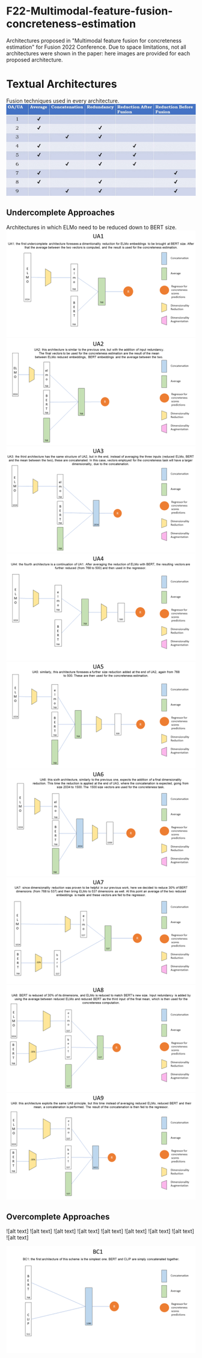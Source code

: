 # F22-Multimodal-feature-fusion-concreteness-estimation

Architectures proposed in "Multimodal feature fusion for concreteness estimation" for Fusion 2022 Conference. 
Due to space limitations, not all architectures were shown in the paper: here images are provided for each proposed architecture.


# Textual Architectures
Fusion techniques used in every architecture.
![alt text](https://raw.githubusercontent.com/fraincitti/F22-Multimodal-feature-fusion-concreteness-estimation/main/Textual%20Architectures/Diapositiva1.jpg)

## Undercomplete Approaches
Architectures in which ELMo need to be reduced down to BERT size.
![alt text](https://raw.githubusercontent.com/fraincitti/F22-Multimodal-feature-fusion-concreteness-estimation/main/Textual%20Architectures/Undercomplete%20Approaches/UA1.PNG)
![alt text](https://raw.githubusercontent.com/fraincitti/F22-Multimodal-feature-fusion-concreteness-estimation/main/Textual%20Architectures/Undercomplete%20Approaches/UA2.PNG)
![alt text](https://raw.githubusercontent.com/fraincitti/F22-Multimodal-feature-fusion-concreteness-estimation/main/Textual%20Architectures/Undercomplete%20Approaches/UA3.PNG)
![alt text](https://raw.githubusercontent.com/fraincitti/F22-Multimodal-feature-fusion-concreteness-estimation/main/Textual%20Architectures/Undercomplete%20Approaches/UA4.PNG)
![alt text](https://raw.githubusercontent.com/fraincitti/F22-Multimodal-feature-fusion-concreteness-estimation/main/Textual%20Architectures/Undercomplete%20Approaches/UA5.PNG)
![alt text](https://raw.githubusercontent.com/fraincitti/F22-Multimodal-feature-fusion-concreteness-estimation/main/Textual%20Architectures/Undercomplete%20Approaches/UA6.PNG)
![alt text](https://raw.githubusercontent.com/fraincitti/F22-Multimodal-feature-fusion-concreteness-estimation/main/Textual%20Architectures/Undercomplete%20Approaches/UA7.PNG)
![alt text](https://raw.githubusercontent.com/fraincitti/F22-Multimodal-feature-fusion-concreteness-estimation/main/Textual%20Architectures/Undercomplete%20Approaches/UA8.PNG)
![alt text](https://raw.githubusercontent.com/fraincitti/F22-Multimodal-feature-fusion-concreteness-estimation/main/Textual%20Architectures/Undercomplete%20Approaches/UA9.PNG)


## Overcomplete Approaches
![alt text]
![alt text]
![alt text]
![alt text]
![alt text]
![alt text]
![alt text]
![alt text]
![alt text]

![alt text](https://raw.githubusercontent.com/fraincitti/F22-Multimodal-feature-fusion-concreteness-estimation/main/Multimodal%20Architectures/BC/BC1.PNG)

